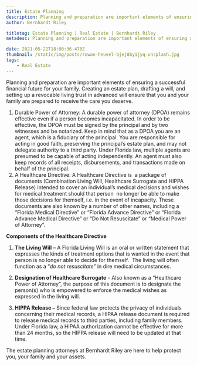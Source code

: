 ```yaml
---
title: Estate Planning
description: Planning and preparation are important elements of ensuring a successful financial future for your family.
author: Bernhardt Riley

titletag: Estate Planning | Real Estate | Bernhardt Riley
metadesc: Planning and preparation are important elements of ensuring a successful financial future for your family.

date: 2021-05-22T18:00:36.478Z
thumbnail: /static/img/posts/rowan-heuvel-bjej8by1jyq-unsplash.jpg
tags:
    - Real Estate
---
```


Planning and preparation are important elements of ensuring a successful financial future for your family. Creating an estate plan, drafting a will, and setting up a revocable living trust in advanced
will ensure that you and your family are prepared to receive the care you deserve.

1. Durable Power of Attorney: A durable power of attorney (DPOA) remains effective even if a person becomes incapacitated. In order to be effective, the DPOA must be signed by the principal and by two
   witnesses and be notarized. Keep in mind that as a DPOA you are an agent, which is a fiduciary of the principal. You are responsible for acting in good faith, preserving the principal’s estate
   plan, and may not delegate authority to a third party. Under Florida law, multiple agents are presumed to be capable of acting independently. An agent must also keep records of all receipts,
   disbursements, and transactions made on behalf of the principal.
2. A Healthcare Directive: A Healthcare Directive is  a package of documents (Combination Living Will, Healthcare Surrogate and HIPPA Release) intended to cover an individual’s medical decisions and
   wishes for medical treatment should that person  no longer be able to make those decisions for themself, i.e. in the event of incapacity. These documents are also known by a number of other names,
   including a “Florida Medical Directive” or “Florida Advance Directive” or “Florida Advance Medical Directive” or “Do Not Resuscitate” or “Medical Power of Attorney”.


**Components of the Healthcare Directive**

1. **The Living Will** – A Florida Living Will is an oral or written statement that expresses the kinds of treatment options that is wanted in the event that person is no longer able to decide for
   themself.  The living will often function as a “_do not resuscitate_” in dire medical circumstances.

2. **Designation of Healthcare Surrogate** – Also known as a “Healthcare Power of Attorney”, the purpose of this document is to designate the person(s) who is empowered to enforce the medical wishes
   as expressed in the living will.
3. **HIPPA Release –** Since federal law protects the privacy of individuals concerning their medical records, a HIPAA release document is required to release medical records to third parties,
   including family members. Under Florida law, a HIPAA authorization cannot be effective for more than 24 months, so the HIPPA release will need to be updated at that time.

The estate planning attorneys at Bernhardt Riley are here to help protect you, your family and your assets.
